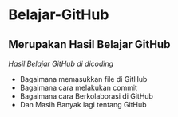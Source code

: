 # Belajar-GitHub
Merupakan Hasil Belajar GitHub
--
*Hasil Belajar GitHub di dicoding*
- Bagaimana memasukkan file di GitHub
- Bagaimana cara melakukan commit
- Bagaimana cara Berkolaborasi di GitHub
- Dan Masih Banyak lagi tentang GitHub
